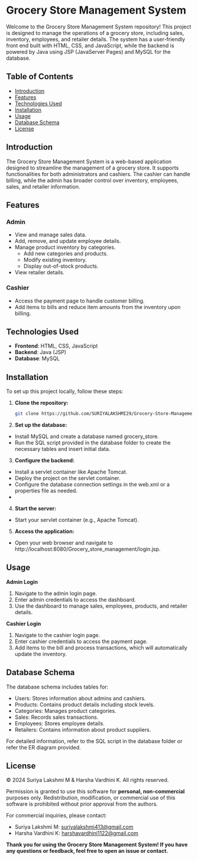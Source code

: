 # Grocery Store Management System

Welcome to the Grocery Store Management System repository! This project is designed to manage the operations of a grocery store, including sales, inventory, employees, and retailer details.
The system has a user-friendly front end built with HTML, CSS, and JavaScript, while the backend is powered by Java using JSP (JavaServer Pages) and MySQL for the database.

## Table of Contents

- [Introduction](#introduction)
- [Features](#features)
- [Technologies Used](#technologies-used)
- [Installation](#installation)
- [Usage](#usage)
- [Database Schema](#database-schema)
- [License](#license)

## Introduction

The Grocery Store Management System is a web-based application designed to streamline the management of a grocery store. It supports functionalities for both administrators and cashiers. 
The cashier can handle billing, while the admin has broader control over inventory, employees, sales, and retailer information.

## Features

### Admin
- View and manage sales data.
- Add, remove, and update employee details.
- Manage product inventory by categories.
  - Add new categories and products.
  - Modify existing inventory.
  - Display out-of-stock products.
- View retailer details.

### Cashier
- Access the payment page to handle customer billing.
- Add items to bills and reduce item amounts from the inventory upon billing.

## Technologies Used

- **Frontend**: HTML, CSS, JavaScript
- **Backend**: Java (JSP)
- **Database**: MySQL

## Installation

To set up this project locally, follow these steps:

1. **Clone the repository:**

   ```bash
   git clone https://github.com/SURIYALAKSHMI29/Grocery-Store-Management-System.git

2. **Set up the database:**

- Install MySQL and create a database named grocery_store.
- Run the SQL script provided in the database folder to create the necessary tables and insert initial data.

3. **Configure the backend:**

- Install a servlet container like Apache Tomcat.
- Deploy the project on the servlet container.
- Configure the database connection settings in the web.xml or a properties file as needed.
- 
4. **Start the server:**

- Start your servlet container (e.g., Apache Tomcat).

5. **Access the application:**

- Open your web browser and navigate to http://localhost:8080/Grocery_store_management/login.jsp.

## Usage

**Admin Login**
1. Navigate to the admin login page.
2. Enter admin credentials to access the dashboard.
3. Use the dashboard to manage sales, employees, products, and retailer details.

**Cashier Login**
1. Navigate to the cashier login page.
2. Enter cashier credentials to access the payment page.
3. Add items to the bill and process transactions, which will automatically update the inventory.

## Database Schema
The database schema includes tables for:

+ Users: Stores information about admins and cashiers.
+ Products: Contains product details including stock levels.
+ Categories: Manages product categories.
+ Sales: Records sales transactions.
+ Employees: Stores employee details.
+ Retailers: Contains information about product suppliers.

For detailed information, refer to the SQL script in the database folder or refer the ER diagram provided.


## License
© 2024 Suriya Lakshmi M & Harsha Vardhini K. All rights reserved.

Permission is granted to use this software for **personal, non-commercial** purposes only. Redistribution, modification, or commercial use of this software is prohibited without prior approval from the authors.

For commercial inquiries, please contact:  
- Suriya Lakshmi M: suriyalakshmi413@gmail.com  
- Harsha Vardhini K: harshavardhini1122@gmail.com

**Thank you for using the Grocery Store Management System! If you have any questions or feedback, feel free to open an issue or contact.**

